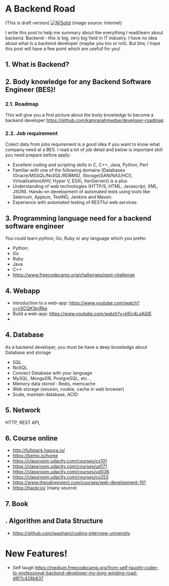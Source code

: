  # A Backend Road
(This is draft version)
[![N|Solid](http://ddi-dev.com/uploads/media/news/0001/01/f2da1c598e2ff9bc29b229773a189d33d38e0252.jpeg)](http://ddi-dev.com/uploads/media/news/0001/01/f2da1c598e2ff9bc29b229773a189d33d38e0252.jpeg)
(image source: Internet)

I write this post to help me summary about the everything I read/learn about backend. Backend - this is big, very big field in IT industry. I have no idea about what is a backend developer (maybe you too or not). But btw, I hope this post will have a few point which are usefull for you!

## 1. What is Backend?

## 2. Body knowledge for any Backend Software Engineer (BES)!
### 2.1. Roadmap

This will give you a first picture about the body knowledge to become a backend developer
https://github.com/kamranahmedse/developer-roadmap
### 2.2. Job requirement
Colect data from jobs requirement is a good idea if you want to know what company need at a BES.
I read a lot of job detail and below is important skill you need prepare before apply:

- Excellent coding and scripting skills in C, C++, Java, Python, Perl
- Familiar with one of the following domains (Databases (Oracle/MSSQL/NoSQL/RDBMS), Storage(SAN/NAS/HCI), Virtualization(AHV, Hyper V, ESXi, XenServer)) is a plus
- Understanding of web technologies (HTTP/S, HTML, Javascript, XML, JSON).
Hands-on development of automated tests using tools like Selenium, Appium, TestNG, Jenkins and Maven.
- Experience with automated testing of RESTful web services


## 3. Programming language need for a backend software engineer
You could learn python, Go, Ruby or any language which you prefer.

- Python: 
- Go
- Ruby
- Java
- C++
- https://www.freecodecamp.org/challenges/next-challenge

## 4. Webapp
- Introduction to a web-app: https://www.youtube.com/watch?v=n5CQK1knRko
- Build a web-app: https://www.youtube.com/watch?v=kIEn4LqAQlE
- 
## 4. Database
As a backend developer, you must be have a deep knowledge about Database and storage
- SQL
- NoSQL
- Connect Database with your language
- MySQL, MongoDB, PostgreSQL, etc...
- Memory data stored : Redis, memcache
- Web storage (session, cookie, cache in web browser)
- Scale, maintain database, ACID

## 5. Network
HTTP, REST API, 


## 6. Course online
- http://fullstack.hasura.io/
- https://bento.io/home
- https://classroom.udacity.com/courses/cs101
- https://classroom.udacity.com/courses/ud171
- https://classroom.udacity.com/courses/ud036
- https://classroom.udacity.com/courses/cs253
- https://www.theodinproject.com/courses/web-development-101
- https://hackr.io/ (many source)

## 7. Book

## . Algorithm and Data Structure
- https://github.com/jwasham/coding-interview-university




# New Features!

- Self taugh https://medium.freecodecamp.org/from-self-taught-coder-to-professional-backend-developer-my-long-winding-road-d8f7c428b637

